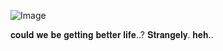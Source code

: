  ![Image](https://github.com/user-attachments/assets/af7af647-6143-4979-bcea-9632cac15feb)



   𝐜𝐨𝐮𝐥𝐝 𝐰𝐞 𝐛𝐞 𝐠𝐞𝐭𝐭𝐢𝐧𝐠 𝐛𝐞𝐭𝐭𝐞𝐫 𝐥𝐢𝐟𝐞..? 𝐒𝐭𝐫𝐚𝐧𝐠𝐞𝐥𝐲. 𝐡𝐞𝐡.. 


